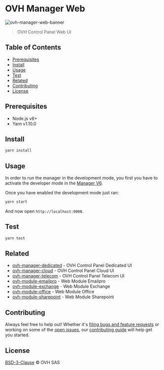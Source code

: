 # OVH Manager Web

![ovh-manager-web-banner](https://user-images.githubusercontent.com/428384/29673217-d57c0e30-88ee-11e7-843d-f787a17ee2e8.png)

> OVH Control Panel Web UI

## Table of Contents

* [Prerequisites](#prerequisites)
* [Install](#install)
* [Usage](#usage)
* [Test](#test)
* [Related](#related)
* [Contributing](#contributing)
* [License](#license)

## Prerequisites

* Node.js v8+
* Yarn v1.10.0

## Install

```sh
yarn install
```

## Usage

In order to run the manager in the development mode, you first you have to activate the developer mode in the [Manager V6](https://www.ovh.com/manager/dedicated/#/useraccount/advanced).

Once you have enabled the development mode just ran:

```sh
yarn start
```

And now open `http://localhost:9000`.

## Test

```sh
yarn test
```

## Related

* [ovh-manager-dedicated](https://github.com/ovh-ux/ovh-manager-dedicated) - OVH Control Panel Dedicated UI
* [ovh-manager-cloud](https://github.com/ovh-ux/ovh-manager-cloud) - OVH Control Panel Cloud UI
* [ovh-manager-telecom](https://github.com/ovh-ux/ovh-manager-telecom) - OVH Control Panel Telecom UI
* [ovh-module-emailpro](https://github.com/ovh-ux/ovh-module-emailpro) - Web Module Emailpro
* [ovh-module-exchange](https://github.com/ovh-ux/ovh-module-exchange) - Web Module Exchange
* [ovh-module-office](https://github.com/ovh-ux/ovh-module-office) - Web Module Office
* [ovh-module-sharepoint](https://github.com/ovh-ux/ovh-module-sharepoint) - Web Module Sharepoint

## Contributing

Always feel free to help out! Whether it's [filing bugs and feature requests](https://github.com/ovh/manager/issues/new) or working on some of the [open issues](https://github.com/ovh/manager/issues), our [contributing guide](https://github.com/ovh/manager/blob/master/CONTRIBUTING.md) will help get you started.

## License

[BSD-3-Clause](LICENSE) © OVH SAS
